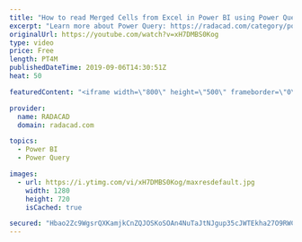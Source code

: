 ```yaml
---
title: "How to read Merged Cells from Excel in Power BI using Power Query"
excerpt: "Learn more about Power Query: https://radacad.com/category/power-query"
originalUrl: https://youtube.com/watch?v=xH7DMBS0Kog
type: video
price: Free
length: PT4M
publishedDateTime: 2019-09-06T14:30:51Z
heat: 50

featuredContent: "<iframe width=\"800\" height=\"500\" frameborder=\"0\" src=\"https://www.youtube.com/embed/xH7DMBS0Kog\" allow=\"accelerometer; autoplay; encrypted-media; gyroscope; picture-in-picture\" allowfullscreen></iframe>"

provider:
  name: RADACAD
  domain: radacad.com

topics:
  - Power BI
  - Power Query

images:
  - url: https://i.ytimg.com/vi/xH7DMBS0Kog/maxresdefault.jpg
    width: 1280
    height: 720
    isCached: true

secured: "Hbao2Zc9WgsrQXKamjkCnZQJOSKoSOAn4NuTaJtNJgup35cJWTEkha27O9RWCXEfYhiY3TDz5YO63ITz3+ZSRFyKDiMPrPadYKqYd84itZl91vNKVNnK9iNWnJdqpdDcV5Ev3WWCy80xuD0+RNfzGTn1FQklEpjkNzn2yNG+QfXVsWkoN0o9yYhJz2AVbqoec4S1SaRXKEmDxier7u/Mubxk0NWpE9FPMSsWZiYFQja9p19iHeB0qQFOrnxu9kdV9ulpjZgLnMrXFyQFRdvjrW3CMi1gyrSEAWq7lc6uHNkUNMhN48Leb5qY8T9qN/jmVsiH0GO1GHECRrRLJ3/VhDN+9Fmt8LPWHxliCs8p/kK7KTIRglU94tFFGhn/BYdBYf9k1f8CLAWUMbmvDSkaKXRBVJxIBv1HgxCfsG6GBzs=;mxeSN5F6AsHDktVup5YmxA=="
---
```


